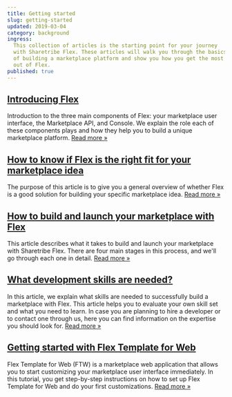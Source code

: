 ```yaml
---
title: Getting started
slug: getting-started
updated: 2019-03-04
category: background
ingress:
  This collection of articles is the starting point for your journey
  with Sharetribe Flex. These articles will walk you through the basics
  of building a marketplace platform and show you how you get the most
  out of Flex.
published: true
---
```


## [Introducing Flex](/background/introducing-flex/)

Introduction to the three main components of Flex: your marketplace user
interface, the Marketplace API, and Console. We explain the role each of
these components plays and how they help you to build a unique
marketplace platform. [Read more »](/background/introducing-flex/)

## [How to know if Flex is the right fit for your marketplace idea](/background/is-flex-right-for-you/)

The purpose of this article is to give you a general overview of whether
Flex is a good solution for building your specific marketplace idea.
[Read more »](/background/is-flex-right-for-you/)

## [How to build and launch your marketplace with Flex](/background/how-to-build-and-launch-with-flex/)

This article describes what it takes to build and launch your
marketplace with Sharetribe Flex. There are four main stages in this
process, and we'll go through each one in detail.
[Read more »](/background/how-to-build-and-launch-with-flex/)

## [What development skills are needed?](/background/development-skills/)

In this article, we explain what skills are needed to successfully build
a marketplace with Flex. This article helps you to evaluate your own
skill set and what you need to learn. In case you are planning to hire a
developer or to contact one through us, here you can find information on
the expertise you should look for.
[Read more »](/background/development-skills/)

## [Getting started with Flex Template for Web](/tutorials/getting-started-with-ftw/)

Flex Template for Web (FTW) is a marketplace web application that allows
you to start customizing your marketplace user interface immediately. In
this tutorial, you get step-by-step instructions on how to set up Flex
Template for Web and do your first customizations.
[Read more »](/tutorials/getting-started-with-ftw/)
